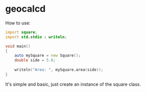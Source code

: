 # geocalcd

How to use:

```d
import square;
import std.stdio : writeln;

void main()
{
	auto mySquare = new Square();
	double side = 5.0;
	
	writeln("Area: ", mySquare.area(side));
}
```
It's simple and basic, just create an instance of the square class.
